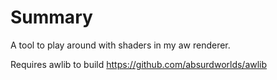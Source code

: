 # Summary

A tool to play around with shaders in my aw renderer.

Requires awlib to build https://github.com/absurdworlds/awlib
